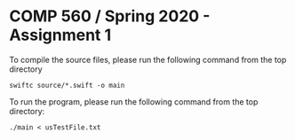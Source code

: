 #  COMP 560 / Spring 2020 - Assignment 1

To compile the source files, please run the following command from the top directory 

```
swiftc source/*.swift -o main
```
To run the program, please run the following command from the top directory:
```
./main < usTestFile.txt
```
